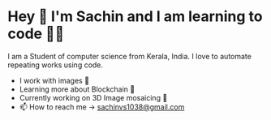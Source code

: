 # Hey 👋 I'm Sachin and I am learning to code 🧑‍🔧


I am a Student of computer science from Kerala, India. I love to automate repeating works using code.

- I work with images 🗻
- Learning more about Blockchain 🎉
- Currently working on 3D Image mosaicing 🐾
- 📫 How to reach me -> sachinvs1038@gmail.com


<!---
sachin-vs/sachin-vs is a ✨ special ✨ repository because its `README.md` (this file) appears on your GitHub profile.
You can click the Preview link to take a look at your changes.
--->
